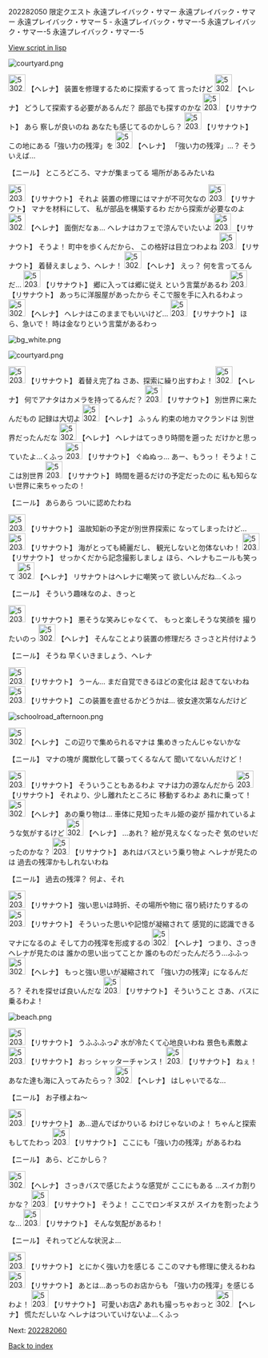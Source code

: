 202282050 限定クエスト 永遠プレイバック・サマー 永遠プレイバック・サマー 永遠プレイバック・サマー 5 - 永遠プレイバック・サマー-5 永遠プレイバック・サマー-5 永遠プレイバック・サマー-5

[View script in lisp](../scripts/202282050.txt)

![courtyard.png](../images/backgrounds/courtyard.png)

<img src="../images/units/5302811.png" alt="5302811.png" height="34"/>
【ヘレナ】
装置を修理するために探索するって
言ったけど

<img src="../images/units/5302811.png" alt="5302811.png" height="34"/>
【ヘレナ】
どうして探索する必要があるんだ？
部品でも探すのかな

<img src="../images/units/5203011.png" alt="5203011.png" height="34"/>
【リサナウト】
あら
察しが良いのね
あなたも感じてるのかしら？

<img src="../images/units/5203011.png" alt="5203011.png" height="34"/>
【リサナウト】
この地にある「強い力の残滓」を

<img src="../images/units/5302811.png" alt="5302811.png" height="34"/>
【ヘレナ】
「強い力の残滓」…？
そういえば…

【ニール】
ところどころ、マナが集まってる
場所があるみたいね

<img src="../images/units/5203011.png" alt="5203011.png" height="34"/>
【リサナウト】
それよ
装置の修理にはマナが不可欠なの

<img src="../images/units/5203011.png" alt="5203011.png" height="34"/>
【リサナウト】
マナを材料にして、
私が部品を構築するわ
だから探索が必要なのよ

<img src="../images/units/5302811.png" alt="5302811.png" height="34"/>
【ヘレナ】
面倒だなぁ…
ヘレナはカフェで涼んでいたいよ

<img src="../images/units/5203011.png" alt="5203011.png" height="34"/>
【リサナウト】
そうよ！
町中を歩くんだから、
この格好は目立つわよね

<img src="../images/units/5203011.png" alt="5203011.png" height="34"/>
【リサナウト】
着替えましょう、ヘレナ！

<img src="../images/units/5302811.png" alt="5302811.png" height="34"/>
【ヘレナ】
えっ？
何を言ってるんだ…

<img src="../images/units/5203011.png" alt="5203011.png" height="34"/>
【リサナウト】
郷に入っては郷に従え
という言葉があるわ

<img src="../images/units/5203011.png" alt="5203011.png" height="34"/>
【リサナウト】
あっちに洋服屋があったから
そこで服を手に入れるわよっ

<img src="../images/units/5302811.png" alt="5302811.png" height="34"/>
【ヘレナ】
ヘレナはこのままでもいいけど…

<img src="../images/units/5203011.png" alt="5203011.png" height="34"/>
【リサナウト】
ほら、急いで！
時は金なりという言葉があるわっ

![bg_white.png](../images/backgrounds/bg_white.png)

![courtyard.png](../images/backgrounds/courtyard.png)

<img src="../images/units/5203011.png" alt="5203011.png" height="34"/>
【リサナウト】
着替え完了ね
さあ、探索に繰り出すわよ！

<img src="../images/units/5302811.png" alt="5302811.png" height="34"/>
【ヘレナ】
何でアナタはカメラを持ってるんだ？

<img src="../images/units/5203011.png" alt="5203011.png" height="34"/>
【リサナウト】
別世界に来たんだもの
記録は大切よ

<img src="../images/units/5302811.png" alt="5302811.png" height="34"/>
【ヘレナ】
ふぅん
約束の地カマクランドは
別世界だったんだな

<img src="../images/units/5302811.png" alt="5302811.png" height="34"/>
【ヘレナ】
ヘレナはてっきり時間を遡った
だけかと思っていたよ…くふっ

<img src="../images/units/5203011.png" alt="5203011.png" height="34"/>
【リサナウト】
ぐぬぬっ…
あー、もうっ！
そうよ！ここは別世界

<img src="../images/units/5203011.png" alt="5203011.png" height="34"/>
【リサナウト】
時間を遡るだけの予定だったのに
私も知らない世界に来ちゃったの！

【ニール】
あらあら
ついに認めたわね

<img src="../images/units/5203011.png" alt="5203011.png" height="34"/>
【リサナウト】
温故知新の予定が別世界探索に
なってしまったけど…

<img src="../images/units/5203011.png" alt="5203011.png" height="34"/>
【リサナウト】
海がとっても綺麗だし、
観光しないと勿体ないわ！

<img src="../images/units/5203011.png" alt="5203011.png" height="34"/>
【リサナウト】
せっかくだから記念撮影しましょ
ほら、ヘレナもニールも笑って

<img src="../images/units/5302811.png" alt="5302811.png" height="34"/>
【ヘレナ】
リサナウトはヘレナに嘲笑って
欲しいんだね…くふっ

【ニール】
そういう趣味なのよ、きっと

<img src="../images/units/5203011.png" alt="5203011.png" height="34"/>
【リサナウト】
悪そうな笑みじゃなくて、
もっと楽しそうな笑顔を
撮りたいのっ

<img src="../images/units/5302811.png" alt="5302811.png" height="34"/>
【ヘレナ】
そんなことより装置の修理だろ
さっさと片付けよう

【ニール】
そうね
早くいきましょう、ヘレナ

<img src="../images/units/5203011.png" alt="5203011.png" height="34"/>
【リサナウト】
うーん…
まだ自覚できるほどの変化は
起きてないわね

<img src="../images/units/5203011.png" alt="5203011.png" height="34"/>
【リサナウト】
この装置を直せるかどうかは…
彼女達次第なんだけど

![schoolroad_afternoon.png](../images/backgrounds/schoolroad_afternoon.png)

<img src="../images/units/5302811.png" alt="5302811.png" height="34"/>
【ヘレナ】
この辺りで集められるマナは
集めきったんじゃないかな

【ニール】
マナの塊が
魔獣化して襲ってくるなんて
聞いてないんだけど！

<img src="../images/units/5203011.png" alt="5203011.png" height="34"/>
【リサナウト】
そういうこともあるわよ
マナは力の源なんだから

<img src="../images/units/5203011.png" alt="5203011.png" height="34"/>
【リサナウト】
それより、少し離れたところに
移動するわよ
あれに乗って！

<img src="../images/units/5302811.png" alt="5302811.png" height="34"/>
【ヘレナ】
あの乗り物は…
車体に見知ったキル姫の姿が
描かれているような気がするけど

<img src="../images/units/5302811.png" alt="5302811.png" height="34"/>
【ヘレナ】
…あれ？
絵が見えなくなったぞ
気のせいだったのかな？

<img src="../images/units/5203011.png" alt="5203011.png" height="34"/>
【リサナウト】
あれはバスという乗り物よ
ヘレナが見たのは
過去の残滓かもしれないわね

【ニール】
過去の残滓？
何よ、それ

<img src="../images/units/5203011.png" alt="5203011.png" height="34"/>
【リサナウト】
強い思いは時折、その場所や物に
宿り続けたりするの

<img src="../images/units/5203011.png" alt="5203011.png" height="34"/>
【リサナウト】
そういった思いや記憶が凝縮されて
感覚的に認識できるマナになるのよ
そして力の残滓を形成するの

<img src="../images/units/5302811.png" alt="5302811.png" height="34"/>
【ヘレナ】
つまり、さっきヘレナが見たのは
誰かの思い出ってことか
誰のものだったんだろう…ふふっ

<img src="../images/units/5302811.png" alt="5302811.png" height="34"/>
【ヘレナ】
もっと強い思いが凝縮されて
「強い力の残滓」になるんだろ？
それを探せば良いんだな

<img src="../images/units/5203011.png" alt="5203011.png" height="34"/>
【リサナウト】
そういうこと
さあ、バスに乗るわよ！

![beach.png](../images/backgrounds/beach.png)

<img src="../images/units/5203011.png" alt="5203011.png" height="34"/>
【リサナウト】
うふふふっ♪
水が冷たくて心地良いわね
景色も素敵よ

<img src="../images/units/5203011.png" alt="5203011.png" height="34"/>
【リサナウト】
おっ
シャッターチャンス！

<img src="../images/units/5203011.png" alt="5203011.png" height="34"/>
【リサナウト】
ねぇ！
あなた達も海に入ってみたらっ？

<img src="../images/units/5302811.png" alt="5302811.png" height="34"/>
【ヘレナ】
はしゃいでるな…

【ニール】
お子様よね～

<img src="../images/units/5203011.png" alt="5203011.png" height="34"/>
【リサナウト】
あ…遊んでばかりいる
わけじゃないのよ！
ちゃんと探索もしてたわっ

<img src="../images/units/5203011.png" alt="5203011.png" height="34"/>
【リサナウト】
ここにも「強い力の残滓」があるわね

【ニール】
あら、どこかしら？

<img src="../images/units/5302811.png" alt="5302811.png" height="34"/>
【ヘレナ】
さっきバスで感じたような感覚が
ここにもある
…スイカ割りかな？

<img src="../images/units/5203011.png" alt="5203011.png" height="34"/>
【リサナウト】
そうよ！
ここでロンギヌスが
スイカを割ったような…

<img src="../images/units/5203011.png" alt="5203011.png" height="34"/>
【リサナウト】
そんな気配があるわ！

【ニール】
それってどんな状況よ…

<img src="../images/units/5203011.png" alt="5203011.png" height="34"/>
【リサナウト】
とにかく強い力を感じる
ここのマナも修理に使えるわね

<img src="../images/units/5203011.png" alt="5203011.png" height="34"/>
【リサナウト】
あとは…あっちのお店からも
「強い力の残滓」を感じるわよ！

<img src="../images/units/5203011.png" alt="5203011.png" height="34"/>
【リサナウト】
可愛いお店♪
あれも撮っちゃおっと

<img src="../images/units/5302811.png" alt="5302811.png" height="34"/>
【ヘレナ】
慌ただしいな
ヘレナはついていけないよ…くふっ


Next: [202282060](202282060.md)

[Back to index](index.md)
